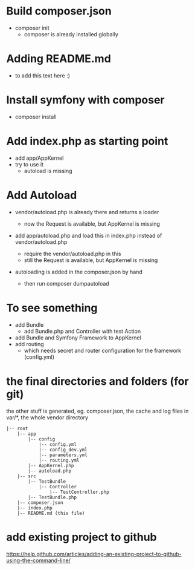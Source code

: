 Build composer.json
===================

* composer init
    * composer is already installed globally
    
Adding README.md
================

* to add this text here :)

Install symfony with composer
=============================

* composer install

Add index.php as starting point
===============================

* add app/AppKernel
* try to use it
    * autoload is missing

Add Autoload
============

* vendor/autoload.php is already there and returns a loader
    * now the Request is available, but AppKernel is missing

* add app/autoload.php and load this in index.php instead of vendor/autoload.php
    * require the vendor/autoload.php in this
    * still the Request is available, but AppKernel is missing

* autoloading is added in the composer.json by hand
    * then run composer dumpautoload

To see something
================

* add Bundle
    * add Bundle.php and Controller with test Action
* add Bundle and Symfony Framework to AppKernel
* add routing
    * which needs secret and router configuration for the framework (config.yml)
    
the final directories and folders (for git)
===========================================

the other stuff is generated, eg.
composer.json, the cache and log files in var/*, the whole vendor directory
```
|-- root
    |-- app
        |-- config
            |-- config.yml
            |-- config_dev.yml
            |-- parameters.yml
            |-- routing.yml
        |-- AppKernel.php
        |-- autoload.php
    |-- src
        |-- TestBundle
            |-- Controller
                |-- TestController.php
        |-- TestBundle.php
    |-- composer.json
    |-- index.php
    |-- README.md (this file)
```

add existing project to github
==============================
https://help.github.com/articles/adding-an-existing-project-to-github-using-the-command-line/